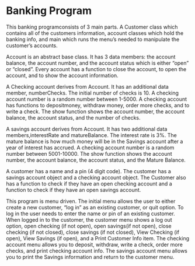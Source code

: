 # Banking Program
This banking programconsists of 3 main parts. A Customer class which contains all of the customers information, account classes which 
hold the banking info, and main which runs the menu’s needed to manipulate the customer’s accounts. 

Account is an abstract base class. It has 3 data
members: the account balance, the account number, and the account status which is either “open” or “closed”. Every account has a function to close the account, to
open the account, and to show the account information. 

A Checking account derives from Account. It has an additional data member, numberChecks. The initial number 
of checks is 10. A checking account number is a random number between 1-5000. A checking account has functions to depositmoney, withdraw money, order more checks, 
and to write a check. The show function shows the account number, the account balance, the account status, and the number of checks.

A savings account derives from Account. It has two additional data members,interestRate and matureBalance. The interest rate is 3%. The mature balance is how
much money will be in the Savings account after a year of interest has accrued. A checking account number is a random number between 5001-10000. The show
function shows the account number, the account balance, the account status, and the Mature Balance.

A customer has a name and a pin (4 digit code). The customer has a savings account object and a checking account object. 
The Customer also has a function to check if they have an open checking account and a function to check if they have an open savings account. 

This program is menu driven. The initial menu allows the user to either create a new customer, “log in” as an existing
customer, or quit option. To log in the user needs to enter the name or pin of an existing customer.
When logged in to the customer, the customer menu shows a log out option, open
checking (if not open), open savings(if not open), close checking (if not closed), close savings (if
not closed), View Checking (if open), View Savings (if open), and a Print Customer Info item.
The checking account menu allows you to deposit, withdraw, write a check, order more
checks, and print checking account info. The savings account menu allows you to print the Savings information and return to the
customer menu.
